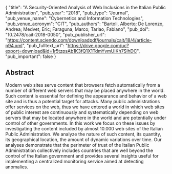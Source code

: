 {
  "title": "A Security-Oriented Analysis of Web Inclusions in the Italian Public Administration",
  "pub_year": "2018",
  "pub_type": "Journal",
  "pub_venue_name": "Cybernetics and Information Technologies",
  "pub_venue_acronym": "CIT",
  "pub_authors": "Bartoli, Alberto; De Lorenzo, Andrea; Medvet, Eric; Faraguna, Marco; Tarlao, Fabiano",
  "pub_doi": "10.2478/cait-2018-0050",
  "pub_publisher_url": "https://content.sciendo.com/downloadpdf/journals/cait/18/4/article-p94.xml",
  "pub_fulltext_url": "https://drive.google.com/uc?export=download&id=1r5tzpsAb1K3fQ1X1TdmYvmUIKh7SlhDC",
  "pub_important": false
}

## Abstract
Modern web sites serve content that browsers fetch automatically from a number of different web servers that may be placed anywhere in the world. Such content is essential for defining the appearance and behavior of a web site and is thus a potential target for attacks. Many public administrations offer services on the web, thus we have entered a world in which web sites of public interest are continuously and systematically depending on web servers that may be located anywhere in the world and are potentially under control of other governments. In this work we focus on these issues by investigating the content included by almost 10.000 web sites of the Italian Public Administration. We analyze the nature of such content, its quantity, its geographical location, the amount of dynamic variations over time. Our analyses demonstrate that the perimeter of trust of the Italian Public Administration collectively includes countries that are well beyond the control of the Italian government and provides several insights useful for implementing a centralized monitoring service aimed at detecting anomalies.
